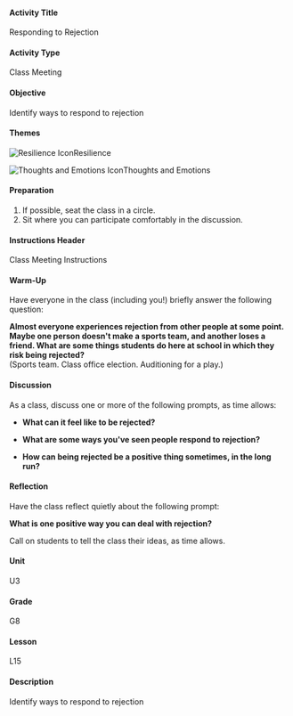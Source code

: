 #### Activity Title
Responding to Rejection
#### Activity Type
Class Meeting
#### Objective
Identify ways to respond to rejection
#### Themes
![Resilience Icon](http://v5cmservice.secondstep.org/MS3TP_IMAGES/SKILLS/SKILLS_SMALL_IMAGES/resilience-sm.png)Resilience
 
![Thoughts and Emotions Icon](http://v5cmservice.secondstep.org/MS3TP_IMAGES/SKILLS/SKILLS_SMALL_IMAGES/thoughts-and-emotions-sm.png)Thoughts and Emotions
 

#### Preparation
1. If possible, seat the class in a circle.
2. Sit where you can participate comfortably in the discussion.

#### Instructions Header
Class Meeting Instructions
#### Warm-Up
Have everyone in the class (including you!) briefly answer the following question: 

**Almost everyone experiences rejection from other people at some point. Maybe one person doesn't make a sports team, and another loses a friend. What are some things students do here at school in which they risk being rejected?**<br/>
            (Sports team. Class office election. Auditioning for a play.)
#### Discussion
As a class, discuss one or more of the following prompts, as time allows:


-  **What can it feel like to be rejected?**

-  **What are some ways you've seen people respond to rejection?**

-  **How can being rejected be a positive thing sometimes, in the long run?**
#### Reflection
Have the class reflect quietly about the following prompt:

**What is one positive way you can deal with rejection?**

Call on students to tell the class their ideas, as time allows.
#### Unit
U3
#### Grade
G8
#### Lesson
L15
#### Description
Identify ways to respond to rejection
